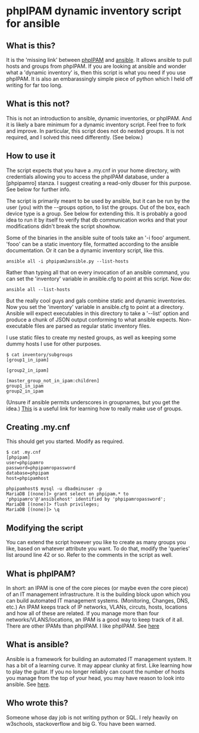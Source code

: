 # phpIPAM dynamic inventory script for ansible


## What is this?
It is the 'missing link' between [phpIPAM](https://github.com/phpipam/phpipam) and [ansible](https://github.com/ansible/ansible). It allows ansible to pull hosts and groups from phpIPAM. If you are looking at ansible and wonder what a 'dynamic inventory' is, then this script is what you need if you use phpIPAM. It is also an embarassingly simple piece of python which I held off writing for far too long.


## What is this not?
This is not an introduction to ansible, dynamic inventories, or phpIPAM. And it is likely a bare minimum for a dynamic inventory script. Feel free to fork and improve. In particular, this script does not do nested groups. It is not required, and I solved this need differently. (See below.)


## How to use it
The script expects that you have a .my.cnf in your home directory, with credentials allowing you to access the phpIPAM database, under a [phpipamro] stanza. I suggest creating a read-only dbuser for this purpose. See below for further info.

The script is primarily meant to be used by ansible, but it can be run by the user (you) with the --groups option, to list the groups. Out of the box, each device type is a group. See below for extending this. It is probably a good idea to run it by itself to verify that db communication works and that your modifications didn't break the script showhow.

Some of the binaries in the ansible suite of tools take an '-i fooo' argument. 'fooo' can be a static inventory file, formatted according to the ansible documentation. Or it can be a dynamic inventory script, like this.

    ansible all -i phpipam2ansible.py --list-hosts

Rather than typing all that on every invocation of an ansible command, you can set the 'inventory' variable in ansible.cfg to point at this script. Now do:

    ansible all --list-hosts

But the really cool guys and gals combine static and dynamic inventories. Now you set the 'inventory' variable in ansible.cfg to point at a directory. Ansible will expect executables in this directory to take a '--list' option and produce a chunk of JSON output conforming to what ansible expects. Non-executable files are parsed as regular static inventory files.

I use static files to create my nested groups, as well as keeping some dummy hosts I use for other purposes.

```
$ cat inventory/subgroups
[group1_in_ipam]

[group2_in_ipam]

[master_group_not_in_ipam:children]
group1_in_ipam
group2_in_ipam
```

(Unsure if ansible permits underscores in groupnames, but you get the idea.) 
[This](https://docs.ansible.com/ansible/latest/user_guide/intro_patterns.html#common-patterns) is a useful link for learning how to really make use of groups.


## Creating .my.cnf
This should get you started. Modify as required.

```
$ cat .my.cnf
[phpipam]
user=phpipamro
password=phpipamropassword
database=phpipam
host=phpipamhost

phpipamhost$ mysql -u dbadminuser -p
MariaDB [(none)]> grant select on phpipam.* to 'phpipamro'@'ansiblehost' identified by 'phpipamropassword';
MariaDB [(none)]> flush privileges;
MariaDB [(none)]> \q
```


## Modifying the script
You can extend the script however you like to create as many groups you like, based on whatever attribute you want.
To do that, modify the 'queries' list around line 42 or so. Refer to the comments in the script as well.


## What is phpIPAM?
In short: an IPAM is one of the core pieces (or maybe even *the* core piece) of an IT management infrastructure. It is the building block upon which you can build automated IT management systems. (Monitoring, Changes, DNS, etc.) An IPAM keeps track of IP networks, VLANs, circuts, hosts, locations and how all of these are related. If you manage more than four networks/VLANS/locations, an IPAM is a good way to keep track of it all. There are other IPAMs than phpIPAM. I like phpIPAM.
See [here](https://github.com/phpipam/phpipam)


## What is ansible?
Ansible is a framework for building an automated IT management system. It has a bit of a learning curve. It may appear clunky at first. Like learning how to play the guitar. If you no longer reliably can count the number of hosts you manage from the top of your head, you may have reason to look into ansible. 
See [here](https://github.com/ansible/ansible).


## Who wrote this?
Someone whose day job is not writing python or SQL. I rely heavily on w3schools, stackoverflow and big G. You have been warned.

